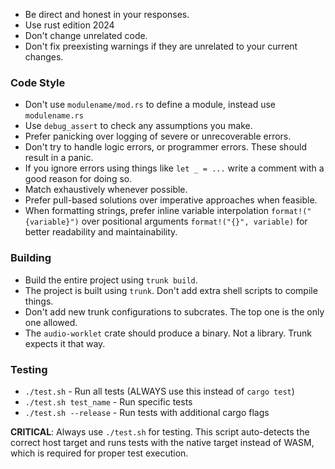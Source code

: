 - Be direct and honest in your responses.
- Use rust edition 2024
- Don't change unrelated code.
- Don't fix preexisting warnings if they are unrelated to your current changes.

### Code Style
- Don't use `modulename/mod.rs` to define a module, instead use `modulename.rs`
- Use `debug_assert` to check any assumptions you make.
- Prefer panicking over logging of severe or unrecoverable errors.
- Don't try to handle logic errors, or programmer errors. These should result in a panic.
- If you ignore errors using things like `let _ = ...` write a comment with a good reason for doing so.
- Match exhaustively whenever possible.
- Prefer pull-based solutions over imperative approaches when feasible.
- When formatting strings, prefer inline variable interpolation `format!("{variable}")` over positional arguments `format!("{}", variable)` for better readability and maintainability.

### Building
- Build the entire project using `trunk build`.
- The project is built using `trunk`. Don't add extra shell scripts to compile things.
- Don't add new trunk configurations to subcrates. The top one is the only one allowed.
- The `audio-worklet` crate should produce a binary. Not a library. Trunk expects it that way.

### Testing
- `./test.sh` - Run all tests (ALWAYS use this instead of `cargo test`)
- `./test.sh test_name` - Run specific tests
- `./test.sh --release` - Run tests with additional cargo flags

**CRITICAL**: Always use `./test.sh` for testing. This script auto-detects the correct host target and runs tests with the native target instead of WASM, which is required for proper test execution.
